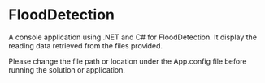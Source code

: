 # FloodDetection
A console application using .NET and C# for FloodDetection. It display the reading data retrieved from the files provided.

Please change the file path or location under the App.config file before running the solution or application.
